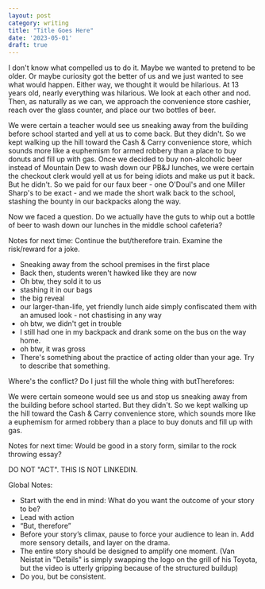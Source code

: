 ```yaml
---
layout: post
category: writing
title: "Title Goes Here"
date: '2023-05-01'
draft: true
---
```


I don't know what compelled us to do it. Maybe we wanted to pretend to be older. Or maybe curiosity got the better of us and we just wanted to see what would happen. Either way, we thought it would be hilarious. At 13 years old, nearly everything was hilarious. We look at each other and nod. Then, as naturally as we can, we approach the convenience store cashier, reach over the glass counter, and place our two bottles of beer.

We were certain a teacher would see us sneaking away from the building before school started and yell at us to come back. But they didn't. So we kept walking up the hill toward the Cash & Carry convenience store, which sounds more like a euphemism for armed robbery than a place to buy donuts and fill up with gas. Once we decided to buy non-alcoholic beer instead of Mountain Dew to wash down our PB&J lunches, we were certain the checkout clerk would yell at us for being idiots and make us put it back. But he didn't. So we paid for our faux beer - one O'Doul's and one Miller Sharp's to be exact - and we made the short walk back to the school, stashing the bounty in our backpacks along the way.

Now we faced a question. Do we actually have the guts to whip out a bottle of beer to wash down our lunches in the middle school cafeteria?

Notes for next time: Continue the but/therefore train. Examine the risk/reward for a joke.


- Sneaking away from the school premises in the first place
- Back then, students weren't hawked like they are now
- Oh btw, they sold it to us
- stashing it in our bags
- the big reveal
- our larger-than-life, yet friendly lunch aide simply confiscated them with an amused look - not chastising in any way
- oh btw, we didn't get in trouble
- I still had one in my backpack and drank some on the bus on the way home. 
- oh btw, it was gross
- There's something about the practice of acting older than your age. Try to describe that something.

Where's the conflict? Do I just fill the whole thing with butTherefores:

We were certain someone would see us and stop us sneaking away from the building before school started. But they didn't. So we kept walking up the hill toward the Cash & Carry convenience store, which sounds more like a euphemism for armed robbery than a place to buy donuts and fill up with gas. 

Notes for next time: Would be good in a story form, similar to the rock throwing essay?


DO NOT "ACT". THIS IS NOT LINKEDIN.

Global Notes:

- Start with the end in mind: What do you want the outcome of your story to be?
- Lead with action
- “But, therefore”
- Before your story’s climax, pause to force your audience to lean in. Add more sensory details, and layer on the drama.
- The entire story should be designed to amplify one moment. (Van Neistat in "Details" is simply swapping the logo on the grill of his Toyota, but the video is utterly gripping because of the structured buildup)
- Do you, but be consistent.

